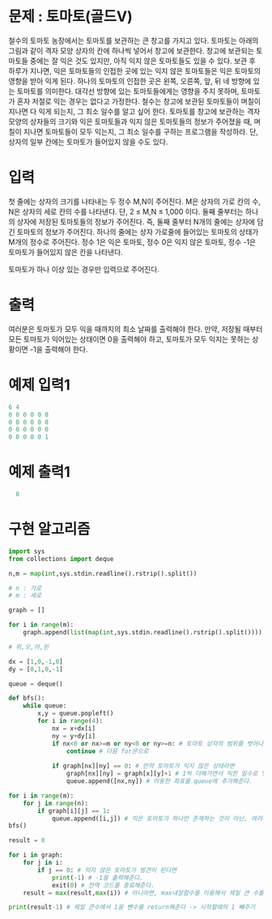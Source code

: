 # 문제 : 토마토(골드V)
철수의 토마토 농장에서는 토마토를 보관하는 큰 창고를 가지고 있다. 토마토는 아래의 그림과 같이 격자 모양 상자의 칸에 하나씩 넣어서 창고에 보관한다. 
창고에 보관되는 토마토들 중에는 잘 익은 것도 있지만, 아직 익지 않은 토마토들도 있을 수 있다. 보관 후 하루가 지나면, 익은 토마토들의 인접한 곳에 있는 익지 않은 토마토들은 익은 토마토의 영향을 받아 익게 된다. 하나의 토마토의 인접한 곳은 왼쪽, 오른쪽, 앞, 뒤 네 방향에 있는 토마토를 의미한다. 대각선 방향에 있는 토마토들에게는 영향을 주지 못하며, 토마토가 혼자 저절로 익는 경우는 없다고 가정한다. 철수는 창고에 보관된 토마토들이 며칠이 지나면 다 익게 되는지, 그 최소 일수를 알고 싶어 한다.
토마토를 창고에 보관하는 격자모양의 상자들의 크기와 익은 토마토들과 익지 않은 토마토들의 정보가 주어졌을 때, 며칠이 지나면 토마토들이 모두 익는지, 그 최소 일수를 구하는 프로그램을 작성하라. 단, 상자의 일부 칸에는 토마토가 들어있지 않을 수도 있다.

# 입력
첫 줄에는 상자의 크기를 나타내는 두 정수 M,N이 주어진다. M은 상자의 가로 칸의 수, N은 상자의 세로 칸의 수를 나타낸다. 단, 2 ≤ M,N ≤ 1,000 이다. 둘째 줄부터는 하나의 상자에 저장된 토마토들의 정보가 주어진다. 즉, 둘째 줄부터 N개의 줄에는 상자에 담긴 토마토의 정보가 주어진다. 하나의 줄에는 상자 가로줄에 들어있는 토마토의 상태가 M개의 정수로 주어진다. 정수 1은 익은 토마토, 정수 0은 익지 않은 토마토, 정수 -1은 토마토가 들어있지 않은 칸을 나타낸다.

토마토가 하나 이상 있는 경우만 입력으로 주어진다.

# 출력
여러분은 토마토가 모두 익을 때까지의 최소 날짜를 출력해야 한다. 만약, 저장될 때부터 모든 토마토가 익어있는 상태이면 0을 출력해야 하고, 토마토가 모두 익지는 못하는 상황이면 -1을 출력해야 한다.

# 예제 입력1
```python
6 4
0 0 0 0 0 0
0 0 0 0 0 0
0 0 0 0 0 0
0 0 0 0 0 1
```
# 예제 출력1
```python
  8
```

# 구현 알고리즘
```python
import sys
from collections import deque

n,m = map(int,sys.stdin.readline().rstrip().split())

# n : 가로
# m : 세로

graph = []

for i in range(m):
    graph.append(list(map(int,sys.stdin.readline().rstrip().split())))

# 위,오,아,왼

dx = [1,0,-1,0]
dy = [0,1,0,-1]

queue = deque()

def bfs():
    while queue:
        x,y = queue.popleft()
        for i in range(4):
            nx = x+dx[i]
            ny = y+dy[i]
            if nx<0 or nx>=m or ny<0 or ny>=n: # 토마토 상자의 범위를 벗어나면
                continue # 다음 for문으로
            
            if graph[nx][ny] == 0: # 만약 토마토가 익지 않은 상태라면
                graph[nx][ny] = graph[x][y]+1 # 1씩 더해가면서 익힌 일수로 넣어준다.
                queue.append([nx,ny]) # 이동한 좌표를 queue에 추가해준다.

for i in range(m):
    for j in range(n):
        if graph[i][j] == 1:
            queue.append([i,j]) # 익은 토마토가 하나만 존재하는 것이 아닌, 여러개 존재할 수 있으므로 발견할 때마다 append를 해준다.
bfs()

result = 0

for i in graph:
    for j in i:
        if j == 0: # 익지 않은 토마토가 발견이 된다면
            print(-1) # -1을 출력해준다.
            exit(0) # 전역 코드를 종료해준다.
    result = max(result,max(i)) # 아니라면, max내장함수를 이용해서 제일 큰 수를 찾아준다.

print(result-1) # 제일 큰수에서 1을 뺀수를 return해준다 -> 시작할때의 1 빼주기
```
